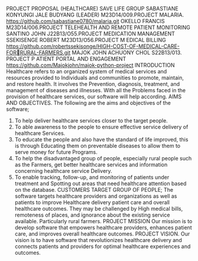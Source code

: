 PROJECT PROPOSAL (HEALTHCARE) 
SAVE LIFE GROUP
SABASTIANE KONYUNGI JALE BUDYANG (LEADER) 
M23D14/009.PROJECT
MALARIA.
https://github.com/sabastiane0780/malaria.git 
OKELLO FRANCIS M23D14/006.PROJECT TELEHEALTH AND REMOTE 
PATIENT 
MONITORING 
SANTINO JOHN J22B13/O55.PROJECT MEDICATION MANAGEMENT 
SSEKISENGE ROBERT M23D13/O56.PROJECT M EDICAL BILLING 
https://github.com/robertssekisonge/HIGH-COST-OF-MEDICAL-CARE-FOR￾RURAL-FARMERS.git 
MAJOK JOHN ACHUONY CHOL S22B13/013. PROJECT P ATIENT PORTAL 
AND 
ENGAGEMENT 
https://github.com/Majokjohn/majok-python-project
INTRODUCTION 
Healthcare refers to an organized system of medical services and resources provided to 
Individuals and communities to promote, maintain, and restore health. It involves the 
Prevention, diagnosis, treatment, and management of diseases and illnesses. With all the 
Problems faced in the provision of healthcare services, our software will help according. 
AIMS AND OBJECTIVES. 
The following are the aims and objectives of the software;
1. To help deliver healthcare services closer to the target people. 
2. To able awareness to the people to ensure effective service delivery of healthcare
Services. 
3. To educate the people and also have the standard of life improved, this is through 
Educating them on preventable diseases to allow them to serve money for future 
Programs. 
4. To help the disadvantaged group of people, especially rural people such as the 
Farmers, get better healthcare services and information concerning healthcare service 
Delivery. 
5. To enable tracking, follow-up, and monitoring of patients under treatment and 
Spotting out areas that need healthcare attention based on the database. 
CUSTOMERS TARGET GROUP OF PEOPLE; 
The software targets healthcare providers and organizations as well as patients to improve 
Healthcare delivery patient care and overall healthcare outcomes. They may be challenged by 
High medical bills, remoteness of places, and ignorance about the existing service available.
Particularly rural farmers.
PROJECT MISSION 
Our mission is to develop software that empowers healthcare providers, enhances patient care, 
and improves overall healthcare outcomes. 
PROJECT VISION. 
Our vision is to have software that revolutionizes healthcare delivery and connects patients and 
providers for optimal healthcare experiences and outcomes.
